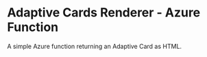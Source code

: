 # Adaptive Cards Renderer - Azure Function

A simple Azure function returning an Adaptive Card as HTML.

